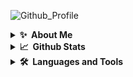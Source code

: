 ![Github_Profile](https://user-images.githubusercontent.com/95216160/179255266-4efc8596-0b82-4f68-bbf4-16e885f51441.svg)

<details>
  <summary><b>✨&nbsp;&nbsp;About&nbsp;Me</b></summary>
  <br/>
</details>

<details>
  <summary><b>📈&nbsp;&nbsp;Github&nbsp;Stats</b></summary>
  <br/>
  <table>
    <tr>
      <td><img align="" width="" alt="🦑" src="/bottom.svg"></td>
      <td><img align="" width="" alt="🦑" src="/lang.svg"></td>
    </tr>
 </table>
</details>

<details>
  <summary><b>🛠️&nbsp;&nbsp;Languages&nbsp;and&nbsp;Tools</b></summary>
  <br/>
  <!--START_SECTION:waka-->
![Code Time](http://img.shields.io/badge/Code%20Time-0%20secs-blue)

![Profile Views](http://img.shields.io/badge/Profile%20Views-37-blue)

**🐱 My GitHub Data** 

> 🏆 208 Contributions in the Year 2022
 > 
> 📦 80.9 kB Used in GitHub's Storage 
 > 
> 🚫 Not Opted to Hire
 > 
> 📜 7 Public Repositories 
 > 
> 🔑 2 Private Repositories  
 > 
**I'm a Night 🦉** 

```text
🌞 Morning    9 commits      █░░░░░░░░░░░░░░░░░░░░░░░░   5.33% 
🌆 Daytime    53 commits     ███████░░░░░░░░░░░░░░░░░░   31.36% 
🌃 Evening    52 commits     ███████░░░░░░░░░░░░░░░░░░   30.77% 
🌙 Night      55 commits     ████████░░░░░░░░░░░░░░░░░   32.54%

```
📅 **I'm Most Productive on Monday** 

```text
Monday       38 commits     █████░░░░░░░░░░░░░░░░░░░░   22.49% 
Tuesday      37 commits     █████░░░░░░░░░░░░░░░░░░░░   21.89% 
Wednesday    10 commits     █░░░░░░░░░░░░░░░░░░░░░░░░   5.92% 
Thursday     12 commits     █░░░░░░░░░░░░░░░░░░░░░░░░   7.1% 
Friday       8 commits      █░░░░░░░░░░░░░░░░░░░░░░░░   4.73% 
Saturday     33 commits     █████░░░░░░░░░░░░░░░░░░░░   19.53% 
Sunday       31 commits     ████░░░░░░░░░░░░░░░░░░░░░   18.34%

```


📊 **This Week I Spent My Time On** 

```text
⌚︎ Time Zone: Asia/Kolkata

💬 Programming Languages: 
No Activity Tracked This Week

🔥 Editors: 
No Activity Tracked This Week

🐱‍💻 Projects: 
No Activity Tracked This Week

💻 Operating System: 
No Activity Tracked This Week

```

**I Mostly Code in Python** 

```text
Python                   4 repos             ████████████░░░░░░░░░░░░░   50.0% 
JavaScript               1 repo              ███░░░░░░░░░░░░░░░░░░░░░░   12.5% 
Go                       1 repo              ███░░░░░░░░░░░░░░░░░░░░░░   12.5% 
Assembly                 1 repo              ███░░░░░░░░░░░░░░░░░░░░░░   12.5% 
Smali                    1 repo              ███░░░░░░░░░░░░░░░░░░░░░░   12.5%

```


**Timeline**

![Chart not found](https://raw.githubusercontent.com/Mayhul-Jindal/Mayhul-Jindal/main/charts/bar_graph.png) 


 Last Updated on 16/07/2022 16:45:17 UTC
<!--END_SECTION:waka-->
</details>

<p align="center">
  
</p>
